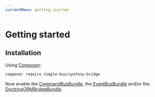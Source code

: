 ```yaml
---
currentMenu: getting_started
---
```


# Getting started

## Installation

Using [Composer](https://getcomposer.org/):

```bash
composer require simple-bus/symfony-bridge
```

Now enable the [CommandBusBundle](command_bus_bundle.md), the [EventBusBundle](event_bus_bundle) and/or the
[DoctrineORMBridgeBundle](doctrine_orm_bridge_bundle.md).

